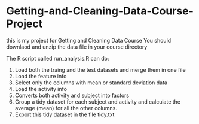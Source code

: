 # Getting-and-Cleaning-Data-Course-Project
this is my project for Getting and Cleaning Data Course
You should downlaod and unzip the data file in your course directory

The R script called run_analysis.R can do:
1. Load both the traing and the test datasets and merge them in one file
2. Load the feature info
3. Select only the columns with mean or standard deviation data
4. Load the activity info
5. Converts both activity and subject into factors
6. Group a tidy dataset for each subject and activity and calculate the average (mean) for all the other columns.
7. Export this tidy dataset in the file tidy.txt
